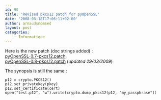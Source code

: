 ```yaml
---
id: 90
title: 'Revised pkcs12 patch for pyOpenSSL'
date: '2008-08-18T17:06:11+02:00'
author: arnaudsnomsed
layout: post
categories:
    - Informatique
---
```


Here is the new patch (doc strings added) :  
[pyOpenSSL-0.7-pkcs12.patch](/assets/pyOpenSSL-0.7-pkcs12.patch)  
[pyOpenSSL-0.8-pkcs12.patch](/assets/pyOpenSSL-0.8-pkcs12.patch) (*updated 29/03/2009*)

The synopsis is still the same :  
```
p12 = crypto.PKCS12()
p12.set_privatekey(pkey)
p12.set_certificate(cert)
open("test.p12", "w").write(crypto.dump_pkcs12(p12, "my_passphrase"))
```